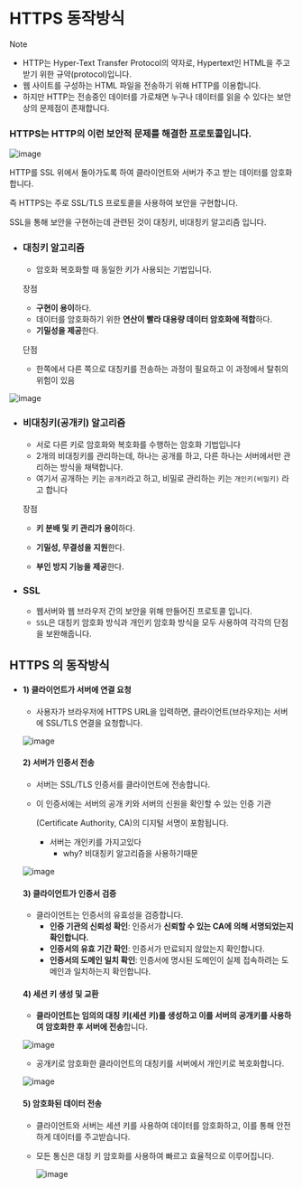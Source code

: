 # HTTPS 동작방식

> [!NOTE]
> - HTTP는 Hyper-Text Transfer Protocol의 약자로, Hypertext인 HTML을 주고받기 위한 규약(protocol)입니다.
> - 웹 사이트를 구성하는 HTML 파일을 전송하기 위해 HTTP를 이용합니다. 
> - 하지만 HTTP는 전송중인 데이터를 가로채면 누구나 데이터를 읽을 수 있다는 보안상의 문제점이 존재합니다.

### HTTPS는 HTTP의 이런 보안적 문제를 해결한 프로토콜입니다.

![image](https://github.com/user-attachments/assets/c04aea67-6a61-42e1-9a22-e20caf08bc4f)


HTTP를 SSL 위에서 돌아가도록 하여 클라이언트와 서버가 주고 받는 데이터를 암호화 합니다.

즉 HTTPS는 주로 SSL/TLS 프로토콜을 사용하여 보안을 구현합니다.

SSL을 통해 보안을 구현하는데 관련된 것이  대칭키, 비대칭키 알고리즘 입니다.

- ### 대칭키 알고리즘

  - 암호화 복호화할 때 동일한 키가 사용되는 기법입니다.

  장점

  - **구현이 용이**하다.
  - 데이터를 암호화하기 위한 **연산이 빨라 대용량 데이터 암호화에 적합**하다.
  - **기밀성을 제공**한다.

  단점

  - 한쪽에서 다른 쪽으로 대칭키를 전송하는 과정이 필요하고 이 과정에서 탈취의 위험이 있음

    

![image](https://github.com/user-attachments/assets/f9667cc7-3b4a-4b99-b75c-a0aa0f7ccd7f)




- ### 비대칭키(공개키) 알고리즘

  - 서로 다른 키로 암호화와 복호화를 수행하는 암호화 기법입니다
  - 2개의 비대칭키를 관리하는데, 하나는 공개를 하고, 다른 하나는 서버에서만 관리하는 방식을 채택합니다. 
  - 여기서 공개하는 키는 `공개키`라고 하고, 비밀로 관리하는 키는 `개인키(비밀키)` 라고 합니다

  장점

  - **키 분배 및 키 관리가 용이**하다.

  - **기밀성, 무결성을 지원**한다.

  - **부인 방지 기능을 제공**한다.

    

- ### SSL

  - 웹서버와 웹 브라우저 간의 보안을 위해 만들어진 프로토콜 입니다.
  -  `SSL`은 대칭키 암호화 방식과 개인키 암호화 방식을 모두 사용하여 각각의 단점을 보완해줍니다.



## HTTPS 의 동작방식

- #### 1) 클라이언트가 서버에 연결 요청

  - 사용자가 브라우저에 HTTPS URL을 입력하면, 클라이언트(브라우저)는 서버에 SSL/TLS 연결을 요청합니다.

  ![image](https://github.com/user-attachments/assets/37f4ee80-10d4-4842-86c5-712e91a240c8)


  #### 2) 서버가 인증서 전송

  - 서버는 SSL/TLS 인증서를 클라이언트에 전송합니다. 

  - 이 인증서에는 서버의 공개 키와 서버의 신원을 확인할 수 있는 인증 기관

    (Certificate Authority, CA)의 디지털 서명이 포함됩니다.

    - 서버는 개인키를 가지고있다 
      - why? 비대칭키 알고리즘을 사용하기때문

  ![image](https://github.com/user-attachments/assets/94dd7b2b-611c-4c22-b912-f24b9f402e66)


  #### 3) 클라이언트가 인증서 검증

  - 클라이언트는 인증서의 유효성을 검증합니다.
    - **인증 기관의 신뢰성 확인**: 인증서가 **신뢰할 수 있는 CA에 의해 서명되었는지 확인합니다.**
    - **인증서의 유효 기간 확인**: 인증서가 만료되지 않았는지 확인합니다.
    - **인증서의 도메인 일치 확인**: 인증서에 명시된 도메인이 실제 접속하려는 도메인과 일치하는지 확인합니다.

  #### 4) 세션 키 생성 및 교환

  - **클라이언트는 임의의 대칭 키(세션 키)를 생성하고 이를 서버의 공개키를 사용하여 암호화한 후 서버에 전송**합니다.

  ![image](https://github.com/user-attachments/assets/0cff3c78-1ab9-4711-91b9-94c92e5c9fca)


  - 공개키로 암호화한 클라이언트의 대칭키를 서버에서 개인키로 복호화합니다.

  ![image](https://github.com/user-attachments/assets/e883e52b-72cf-4edf-a3b9-f87589a02099)


  #### 5) 암호화된 데이터 전송

  - 클라이언트와 서버는 세션 키를 사용하여 데이터를 암호화하고, 이를 통해 안전하게 데이터를 주고받습니다.

  - 모든 통신은 대칭 키 암호화를 사용하여 빠르고 효율적으로 이루어집니다.

    ![image](https://github.com/user-attachments/assets/f95f5606-05b8-4150-899f-655ba4ce9705)

    









